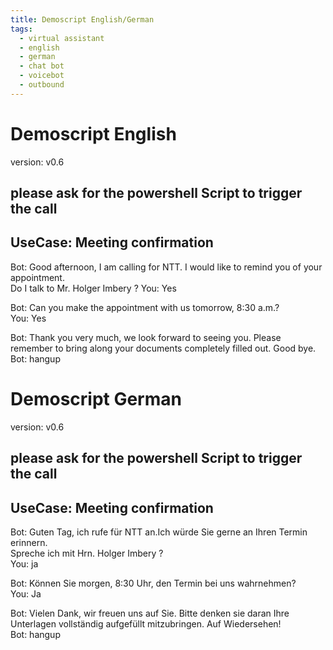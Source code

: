 ```yaml
---
title: Demoscript English/German
tags:
  - virtual assistant
  - english
  - german
  - chat bot
  - voicebot
  - outbound
---
```


# Demoscript English
version: v0.6

## please ask for the powershell Script to trigger the call

## UseCase: Meeting confirmation

Bot: Good afternoon, I am calling for NTT. I would like to remind you of your appointment.   
     Do I talk to Mr. Holger Imbery ?
You: Yes   

Bot: Can you make the appointment with us tomorrow, 8:30 a.m.?   
You: Yes   

Bot: Thank you very much, we look forward to seeing you. Please remember to bring along your documents completely filled out. Good bye.   
Bot: hangup   

# Demoscript German
version: v0.6

## please ask for the powershell Script to trigger the call

## UseCase: Meeting confirmation

Bot: Guten Tag, ich rufe für NTT an.Ich würde Sie gerne an Ihren Termin erinnern.  
     Spreche ich mit Hrn. Holger Imbery ?   
You: ja   

Bot: Können Sie morgen, 8:30 Uhr, den Termin bei uns wahrnehmen?   
You: Ja   

Bot: Vielen Dank, wir freuen uns auf Sie. Bitte denken sie daran Ihre Unterlagen vollständig aufgefüllt mitzubringen. Auf Wiedersehen!   
Bot: hangup   
